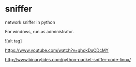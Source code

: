 # sniffer
network sniffer in python

For windows, run as administrator.

![alt tag]

https://www.youtube.com/watch?v=ghokDuCDcMY

http://www.binarytides.com/python-packet-sniffer-code-linux/
